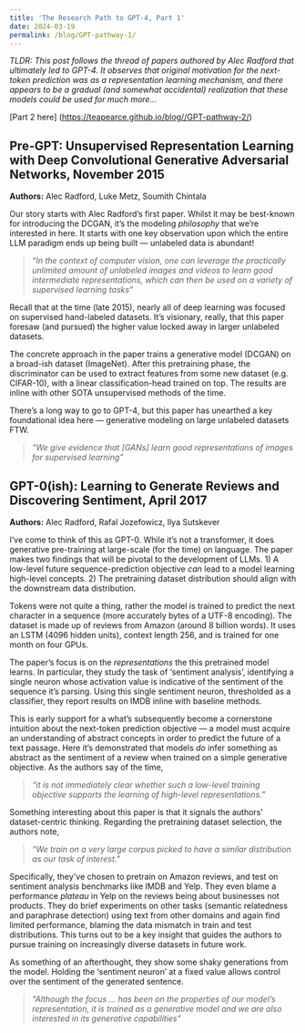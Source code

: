 ```yaml
---
title: 'The Research Path to GPT-4, Part 1'
date: 2024-03-19
permalink: /blog/GPT-pathway-1/
---
```


_TLDR: This post follows the thread of papers authored by Alec Radford that ultimately led to GPT-4. It observes that original motivation for the next-token prediction was as a representation learning mechanism, and there appears to be a gradual (and somewhat accidental) realization that these models could be used for much more…_

[Part 2 here] (https://teapearce.github.io/blog//GPT-pathway-2/)

## Pre-GPT: Unsupervised Representation Learning with Deep Convolutional Generative Adversarial Networks, November 2015
**Authors:** Alec Radford, Luke Metz, Soumith Chintala

Our story starts with Alec Radford’s first paper. Whilst it may be best-known for introducing the DCGAN, it’s the modeling *philosophy* that we’re interested in here. It starts with one key observation upon which the entire LLM paradigm ends up being built — unlabeled data is abundant!

> _“In the context of computer vision, one can leverage the practically unlimited amount of unlabeled images and videos to learn good intermediate representations, which can then be used on a variety of supervised learning tasks”_

Recall that at the time (late 2015), nearly all of deep learning was focused on supervised hand-labeled datasets. It’s visionary, really, that this paper foresaw (and pursued) the higher value locked away in larger unlabeled datasets.

The concrete approach in the paper trains a generative model (DCGAN) on a broad-ish dataset (ImageNet). After this pretraining phase, the discriminator can be used to extract features from some new dataset (e.g. CIFAR-10), with a linear classification-head trained on top. The results are inline with other SOTA unsupervised methods of the time.

There’s a long way to go to GPT-4, but this paper has unearthed a key foundational idea here — generative modeling on large unlabeled datasets FTW.

> _“We give evidence that [GANs] learn good representations of images for supervised learning”_

## GPT-0(ish): Learning to Generate Reviews and Discovering Sentiment, April 2017
**Authors:** Alec Radford, Rafal Jozefowicz, Ilya Sutskever

I’ve come to think of this as GPT-0. While it’s not a transformer, it does generative pre-training at large-scale (for the time) on language. The paper makes two findings that will be pivotal to the development of LLMs. 1) A low-level future sequence-prediction objective *can* lead to a model learning high-level concepts. 2) The pretraining dataset distribution should align with the downstream data distribution.

Tokens were not quite a thing, rather the model is trained to predict the next character in a sequence (more accurately bytes of a UTF-8 encoding). The dataset is made up of reviews from Amazon (around 8 billion words). It uses an LSTM (4096 hidden units), context length 256, and is trained for one month on four GPUs.

The paper’s focus is on the _representations_ the this pretrained model learns. In particular, they study the task of ‘sentiment analysis’, identifying a single neuron whose activation value is indicative of the sentiment of the sequence it’s parsing. Using this single sentiment neuron, thresholded as a classifier, they report results on IMDB inline with baseline methods.

This is early support for a what’s subsequently become a cornerstone intuition about the next-token prediction objective — a model must acquire an understanding of abstract concepts in order to predict the future of a text passage. Here it’s demonstrated that models *do* infer something as abstract as the sentiment of a review when trained on a simple generative objective. As the authors say of the time,

> _“it is not immediately clear whether such a low-level training objective supports the learning of high-level representations.”_

Something interesting about this paper is that it signals the authors' dataset-centric thinking. Regarding the pretraining dataset selection, the authors note,

> _“We train on a very large corpus picked to have a similar distribution as our task of interest.”_

Specifically, they've chosen to pretrain on Amazon reviews, and test on sentiment analysis benchmarks like IMDB and Yelp. They even blame a performance _plateau_ in Yelp on the reviews being about businesses not products. They do brief experiments on other tasks (semantic relatedness and paraphrase detection) using text from other domains and again find limited performance, blaming the data mismatch in train and test distributions. This turns out to be a key insight that guides the authors to pursue training on increasingly diverse datasets in future work.

As something of an afterthought, they show some shaky generations from the model. Holding the ‘sentiment neuron’ at a fixed value allows control over the sentiment of the generated sentence.

> _“Although the focus … has been on the properties of our model’s representation, it is trained as a generative model and we are also interested in its generative capabilities”_
